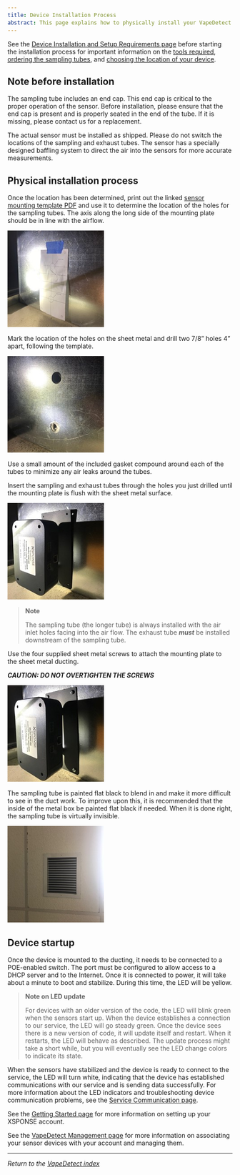 ```yaml
---
title: Device Installation Process
abstract: This page explains how to physically install your VapeDetect duct-mounted sensor.
---
```

See the [Device Installation and Setup Requirements page](installation-reqs.md) before starting the installation process for important information on the [tools required](installation-reqs.md#tools-required), [ordering the sampling tubes](installation-reqs.md#ordering-the-sampling-tubes), and [choosing the location of your device](installation-reqs.md#location).

## Note before installation
The sampling tube includes an end cap. This end cap is critical to the proper operation of the sensor. Before installation, please ensure that the end cap is present and is properly seated in the end of the tube. If it is missing, please contact us for a replacement.

The actual sensor must be installed as shipped. Please do not switch the locations of the sampling and exhaust tubes. The sensor has a specially designed baffling system to direct the air into the sensors for more accurate measurements.

## Physical installation process
Once the location has been determined, print out the linked [sensor mounting template PDF](sensor_mounting_template.pdf) and use it to determine the location of the holes for the sampling tubes. The axis along the long side of the mounting plate should be in line with the airflow.

![place template on duct](DMS_installation_ref1.jpg)

Mark the location of the holes on the sheet metal and drill two 7/8” holes 4” apart, following the template.

![drill holes in duct](DMS_installation_ref2.jpg)

Use a small amount of the included gasket compound around each of the tubes to minimize any air leaks around the tubes.

Insert the sampling and exhaust tubes through the holes you just drilled until the mounting plate is flush with the sheet metal surface. 

![position mounting plate](DMS_installation_ref3.jpg)

> **Note**
> 
> The sampling tube (the longer tube) is always installed with the air inlet holes facing into the air flow. The exhaust tube ***must*** be installed downstream of the sampling tube.

Use the four supplied sheet metal screws to attach the mounting plate to the sheet metal ducting. 

***CAUTION: DO NOT OVERTIGHTEN THE SCREWS***

![attach mounting plate](DMS_installation_ref4.jpg)

The sampling tube is painted flat black to blend in and make it more difficult to see in the duct work. To improve upon this, it is recommended that the inside of the metal box be painted flat black if needed. When it is done right, the sampling tube is virtually invisible.

![external duct view](DMS_installation_ref5.jpg)

## Device startup
Once the device is mounted to the ducting, it needs to be connected to a POE-enabled switch. The port must be configured to allow access to a DHCP server and to the Internet. Once it is connected to power, it will take about a minute to boot and stabilize. During this time, the LED will be yellow. 

> **Note on LED update**
> 
> For devices with an older version of the code, the LED will blink green when the sensors start up. When the device establishes a connection to our service, the LED will go steady green. Once the device sees there is a new version of code, it will update itself and restart. When it restarts, the LED will behave as described. The update process might take a short while, but you will eventually see the LED change colors to indicate its state.

When the sensors have stabilized and the device is ready to connect to the service, the LED will turn white, indicating that the device has established communications with our service and is sending data successfully. For more information about the LED indicators and troubleshooting device communication problems, see the [Service Communication page](sensor-device-communication.md).

See the [Getting Started page](../general-ops/account-setup.md) for more information on setting up your XSPONSE account.

See the [VapeDetect Management page](vapedetect-management.md) for more information on associating your sensor devices with your account and managing them. 

___
*Return to the [VapeDetect index](index.md)*
